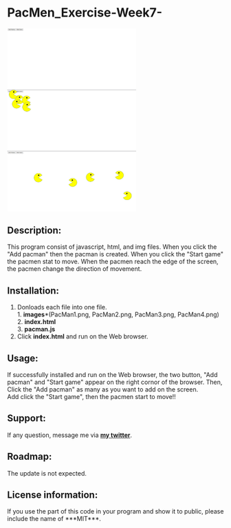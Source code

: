 # PacMen_Exercise-Week7-

<img src = "PacmanExercise_1.png" width = '300'/>

<img src = "PacmanExercise_2.png" width = '300'/>

<img src = "PacmanExercise_3.png" width = '300'/>


## Description:
  This program consist of javascript, html, and img files.
  When you click the "Add pacman" then the pacman is created. When you click the "Start game" the pacmen stat to move.
  When the pacmen reach the edge of the screen, the pacmen change the direction of movement.

## Installation:
  1. Donloads each file into one file. <br>
    1. **images***(PacMan1.png, PacMan2.png, PacMan3.png, PacMan4.png) <br>
    2. **index.html** <br>
    3. **pacman.js** <br>
  2. Click **index.html** and run on the Web browser.
  
## Usage:
  <p>If successfully installed and run on the Web browser, the two button, "Add pacman" and "Start game" appear on the right cornor of the browser. 
  Then, Click the "Add pacman" as many as you want to add on the screen. <br>
  Add click the "Start game", then the pacmen start to move!!</p>
  
## Support:
  If any question, message me via **[my twitter](https://twitter.com/Kojiro38895598)**.
  
## Roadmap:
  The update is not expected.
  
## License information: 
  <p>If you use the part of this code in your program and show it to public, please include the name of ***MIT***.</p>
